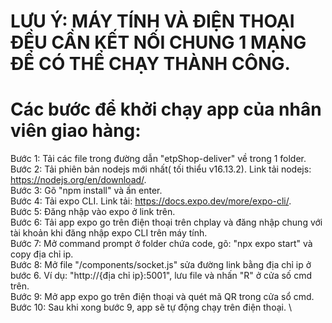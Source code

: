 # LƯU Ý: MÁY TÍNH VÀ ĐIỆN THOẠI ĐỀU CẦN KẾT NỐI CHUNG 1 MẠNG ĐỂ CÓ THỂ CHẠY THÀNH CÔNG.
# Các bước để khởi chạy app của nhân viên giao hàng:
Bước 1: Tải các file trong đường dẫn "etpShop-deliver" về trong 1 folder. \
Bước 2: Tải phiên bản nodejs mới nhất( tối thiểu v16.13.2). Link tải nodejs: https://nodejs.org/en/download/. \
Bước 3: Gõ "npm install" và ấn enter. \
Bước 4: Tải expo CLI. Link tải: https://docs.expo.dev/more/expo-cli/. \
Bước 5: Đăng nhập vào expo ở link trên. \
Bước 6: Tải app expo go trên điện thoại trên chplay và đăng nhập chung với tài khoản khi đăng nhập expo CLI trên máy tính. \
Bước 7: Mở command prompt ở folder chứa code, gõ: "npx expo start" và copy địa chỉ ip. \
Bước 8: Mở file "/components/socket.js" sửa đường link bằng địa chỉ ip ở bước 6. Ví dụ: "http://{địa chỉ ip}:5001", lưu file và nhấn "R" ở cửa số cmd trên. \
Bước 9: Mở app expo go trên điện thoại và quét mã QR trong cửa sổ cmd. \
Bước 10: Sau khi xong bước 9, app sẽ tự động chạy trên điện thoại. \

